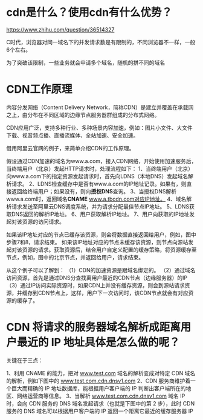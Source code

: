 # cdn是什么？使用cdn有什么优势？

https://www.zhihu.com/question/36514327



C时代，浏览器对同一域名下的并发请求数是有限制的，不同浏览器不一样，一般6个左右。

为了突破该限制，一些业务就会申请多个域名，随机的拼不同的域名

# CDN工作原理

内容分发网络（Content Delivery Network，简称CDN）是建立并覆盖在承载网之上，由分布在不同区域的边缘节点服务器群组成的分布式网络。

CDN应用广泛，支持多种行业、多种场景内容加速，例如：图片小文件、大文件下载、视音频点播、直播流媒体、全站加速、安全加速。

借用阿里云官网的例子，来简单介绍CDN的工作原理。

假设通过CDN加速的域名为www.a.com，接入CDN网络，开始使用加速服务后，当终端用户（北京）发起HTTP请求时，处理流程如下：
1、当终端用户（北京）向www.a.com下的指定资源发起请求时，首先向LDNS（本地DNS）发起域名解析请求。
2、LDNS检查缓存中是否有www.a.com的IP地址记录。如果有，则直接返回给终端用户；如果没有，则向**授权DNS**查询。
3、当授权DNS解析www.a.com时，返回域名**CNAME** www.a.tbcdn.com对应IP地址。
4、域名解析请求发送至阿里云DNS调度系统，并为请求分配最佳节点IP地址。
5、LDNS获取DNS返回的解析IP地址。
6、用户获取解析IP地址。
7、用户向获取的IP地址发起对该资源的访问请求。

如果该IP地址对应的节点已缓存该资源，则会将数据直接返回给用户，例如，图中步骤7和8，请求结束。
如果该IP地址对应的节点未缓存该资源，则节点向源站发起对该资源的请求。获取资源后，结合用户自定义配置的缓存策略，将资源缓存至节点，例如，图中的北京节点，并返回给用户，请求结束。

从这个例子可以了解到：
（1）CDN的加速资源是跟域名绑定的。
（2）通过域名访问资源，首先是通过DNS分查找离用户最近的CDN节点（边缘服务器）的IP
（3）通过IP访问实际资源时，如果CDN上并没有缓存资源，则会到源站请求资源，并缓存到CDN节点上，这样，用户下一次访问时，该CDN节点就会有对应资源的缓存了。

# CDN 将请求的服务器域名解析成距离用户最近的 IP 地址具体是怎么做的呢？

关键在于三点：

1、利用 CNAME 的能力，把对 www.test.com 域名的解析变成对特定 CDN 域名的解析，例如下图中的 www.test.com.cdn.dnsv1.com
2、CDN 服务商维护着一个巨大而精确的 IP 地址数据库，能根据用户客户端的 IP 判断出客户端所在的地区、网络运营商等信息。
3、当解析 www.test.com.cdn.dnsv1.com 域名 IP 时，会向 CDN 服务的 DNS 域名发起请求（也就是下图中的第 2 步），此时 CDN 服务的 DNS 域名可以根据用户客户端的 IP 返回一个距离它最近的缓存服务器 IP



